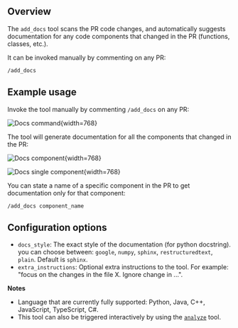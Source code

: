 ## Overview
The `add_docs` tool scans the PR code changes, and automatically suggests documentation for any code components that changed in the PR (functions, classes, etc.).

It can be invoked manually by commenting on any PR:
```
/add_docs
```

## Example usage

Invoke the tool manually by commenting `/add_docs` on any PR:

![Docs command](https://khulnasoft.com/images/pr_action/docs_command.png){width=768}

The tool will generate documentation for all the components that changed in the PR:

![Docs component](https://khulnasoft.com/images/pr_action/docs_components.png){width=768}

![Docs single component](https://khulnasoft.com/images/pr_action/docs_single_component.png){width=768}

You can state a name of a specific component in the PR to get documentation only for that component:
```
/add_docs component_name
```

## Configuration options
 - `docs_style`: The exact style of the documentation (for python docstring). you can choose between: `google`, `numpy`, `sphinx`, `restructuredtext`, `plain`. Default is `sphinx`.
 - `extra_instructions`: Optional extra instructions to the tool. For example: "focus on the changes in the file X. Ignore change in ...".

**Notes**

- Language that are currently fully supported: Python, Java, C++, JavaScript, TypeScript, C#.
- This tool can also be triggered interactively by using the [`analyze`](./analyze.md) tool.